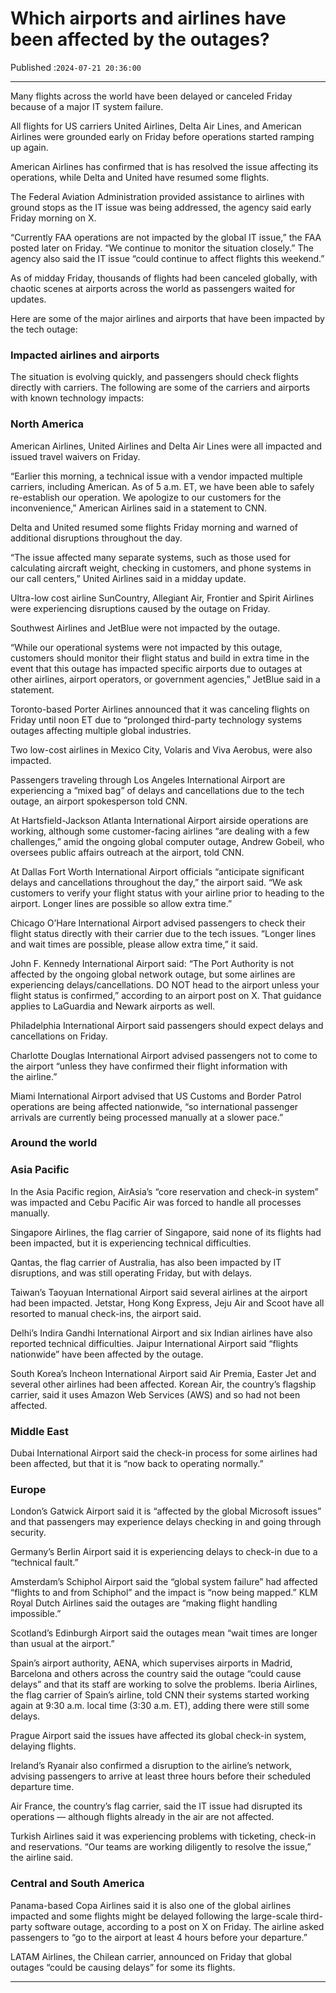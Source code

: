# Which airports and airlines have been affected by the outages?

Published :`2024-07-21 20:36:00`

---

Many flights across the world have been delayed or canceled Friday because of a major IT system failure.

All flights for US carriers United Airlines, Delta Air Lines, and American Airlines were grounded early on Friday before operations started ramping up again.

American Airlines has confirmed that is has resolved the issue affecting its operations, while Delta and United have resumed some flights.

The Federal Aviation Administration provided assistance to airlines with ground stops as the IT issue was being addressed, the agency said early Friday morning on X.

“Currently FAA operations are not impacted by the global IT issue,” the FAA posted later on Friday. “We continue to monitor the situation closely.” The agency also said the IT issue “could continue to affect flights this weekend.”

As of midday Friday, thousands of flights had been canceled globally, with chaotic scenes at airports across the world as passengers waited for updates.

Here are some of the major airlines and airports that have been impacted by the tech outage:

### Impacted airlines and airports

The situation is evolving quickly, and passengers should check flights directly with carriers. The following are some of the carriers and airports with known technology impacts:

### North America

American Airlines, United Airlines and Delta Air Lines were all impacted and issued travel waivers on Friday.

“Earlier this morning, a technical issue with a vendor impacted multiple carriers, including American. As of 5 a.m. ET, we have been able to safely re-establish our operation. We apologize to our customers for the inconvenience,” American Airlines said in a statement to CNN.

Delta and United resumed some flights Friday morning and warned of additional disruptions throughout the day.

“The issue affected many separate systems, such as those used for calculating aircraft weight, checking in customers, and phone systems in our call centers,” United Airlines said in a midday update.

Ultra-low cost airline SunCountry, Allegiant Air, Frontier and Spirit Airlines were experiencing disruptions caused by the outage on Friday.

Southwest Airlines and JetBlue were not impacted by the outage.

“While our operational systems were not impacted by this outage, customers should monitor their flight status and build in extra time in the event that this outage has impacted specific airports due to outages at other airlines, airport operators, or government agencies,” JetBlue said in a statement.

Toronto-based Porter Airlines announced that it was canceling flights on Friday until noon ET due to “prolonged third-party technology systems outages affecting multiple global industries.

Two low-cost airlines in Mexico City, Volaris and Viva Aerobus, were also impacted.

Passengers traveling through Los Angeles International Airport are experiencing a “mixed bag” of delays and cancellations due to the tech outage, an airport spokesperson told CNN.

At Hartsfield-Jackson Atlanta International Airport airside operations are working, although some customer-facing airlines “are dealing with a few challenges,” amid the ongoing global computer outage, Andrew Gobeil, who oversees public affairs outreach at the airport, told CNN.

At Dallas Fort Worth International Airport officials “anticipate significant delays and cancellations throughout the day,” the airport said. “We ask customers to verify your flight status with your airline prior to heading to the airport. Longer lines are possible so allow extra time.”

Chicago O’Hare International Airport advised passengers to check their flight status directly with their carrier due to the tech issues. “Longer lines and wait times are possible, please allow extra time,” it said.

John F. Kennedy International Airport said: “The Port Authority is not affected by the ongoing global network outage, but some airlines are experiencing delays/cancellations. DO NOT head to the airport unless your flight status is confirmed,” according to an airport post on X. That guidance applies to LaGuardia and Newark airports as well.

Philadelphia International Airport said passengers should expect delays and cancellations on Friday.

Charlotte Douglas International Airport advised passengers not to come to the airport “unless they have confirmed their flight information with the airline.”

Miami International Airport advised that US Customs and Border Patrol operations are being affected nationwide, “so international passenger arrivals are currently being processed manually at a slower pace.”

### Around the world

### Asia Pacific

In the Asia Pacific region, AirAsia’s “core reservation and check-in system” was impacted and Cebu Pacific Air was forced to handle all processes manually.

Singapore Airlines, the flag carrier of Singapore, said none of its flights had been impacted, but it is experiencing technical difficulties.

Qantas, the flag carrier of Australia, has also been impacted by IT disruptions, and was still operating Friday, but with delays.

Taiwan’s Taoyuan International Airport said several airlines at the airport had been impacted. Jetstar, Hong Kong Express, Jeju Air and Scoot have all resorted to manual check-ins, the airport said.

Delhi’s Indira Gandhi International Airport and six Indian airlines have also reported technical difficulties. Jaipur International Airport said “flights nationwide” have been affected by the outage.

South Korea’s Incheon International Airport said Air Premia, Easter Jet and several other airlines had been affected. Korean Air, the country’s flagship carrier, said it uses Amazon Web Services (AWS) and so had not been affected.

### Middle East

Dubai International Airport said the check-in process for some airlines had been affected, but that it is “now back to operating normally.”

### Europe

London’s Gatwick Airport said it is “affected by the global Microsoft issues” and that passengers may experience delays checking in and going through security.

Germany’s Berlin Airport said it is experiencing delays to check-in due to a “technical fault.”

Amsterdam’s Schiphol Airport said the “global system failure” had affected “flights to and from Schiphol” and the impact is “now being mapped.” KLM Royal Dutch Airlines said the outages are “making flight handling impossible.”

Scotland’s Edinburgh Airport said the outages mean “wait times are longer than usual at the airport.”

Spain’s airport authority, AENA, which supervises airports in Madrid, Barcelona and others across the country said the outage “could cause delays” and that its staff are working to solve the problems. Iberia Airlines, the flag carrier of Spain’s airline, told CNN their systems started working again at 9:30 a.m. local time (3:30 a.m. ET), adding there were still some delays.

Prague Airport said the issues have affected its global check-in system, delaying flights.

Ireland’s Ryanair also confirmed a disruption to the airline’s network, advising passengers to arrive at least three hours before their scheduled departure time.

Air France, the country’s flag carrier, said the IT issue had disrupted its operations — although flights already in the air are not affected.

Turkish Airlines said it was experiencing problems with ticketing, check-in and reservations. “Our teams are working diligently to resolve the issue,” the airline said.

### Central and South America

Panama-based Copa Airlines said it is also one of the global airlines impacted and some flights might be delayed following the large-scale third-party software outage, according to a post on X on Friday. The airline asked passengers to “go to the airport at least 4 hours before your departure.”

LATAM Airlines, the Chilean carrier, announced on Friday that global outages “could be causing delays” for some its flights.

---

